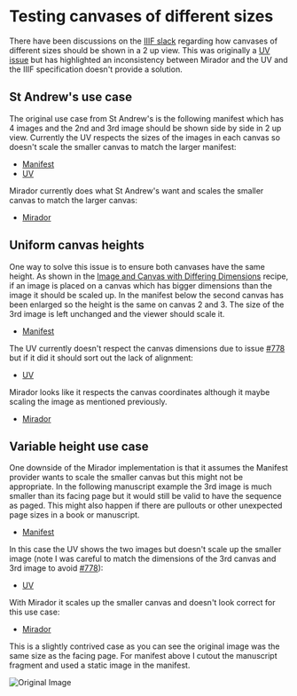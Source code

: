 # Testing canvases of different sizes

There have been discussions on the [IIIF slack](https://iiif.slack.com/archives/C18FHBKAQ/p1612523135050500) regarding how canvases of different sizes should be shown in a 2 up view. This was originally a [UV issue](https://github.com/UniversalViewer/universalviewer/issues/761) but has highlighted an inconsistency between Mirador and the UV and the IIIF specification doesn't provide a solution.

## St Andrew's use case

The original use case from St Andrew's is the following manifest which has 4 images and the 2nd and 3rd image should be shown side by side in 2 up view. Currently the UV respects the sizes of the images in each canvas so doesn't scale the smaller canvas to match the larger manifest:

 * [Manifest](https://collections.st-andrews.ac.uk/manifest-test/manifest.json)
 * [UV](https://uv-v3.netlify.app/#?c=&m=&s=&cv=&manifest=https://collections.st-andrews.ac.uk/manifest-test/manifest.json)

Mirador currently does what St Andrew's want and scales the smaller canvas to match the larger canvas:

 * [Mirador](https://projectmirador.org/embed/?iiif-content=https://collections.st-andrews.ac.uk/manifest-test/manifest.json)

## Uniform canvas heights
One way to solve this issue is to ensure both canvases have the same height. As shown in the [Image and Canvas with Differing Dimensions](https://iiif.io/api/cookbook/recipe/0004-canvas-size/) recipe, if an image is placed on a canvas which has bigger dimensions than the image it should be scaled up. In the manifest below the second canvas has been enlarged so the height is the same on canvas 2 and 3. The size of the 3rd image is left unchanged and the viewer should scale it.  

 * [Manifest](https://glenrobson.github.io/iiif_stuff/canvas_diff_dimensions/manifest-normalised.json)

The UV currently doesn't respect the canvas dimensions due to issue [#778](https://github.com/UniversalViewer/universalviewer/issues/778) but if it did it should sort out the lack of alignment:

 * [UV](https://uv-v3.netlify.app/#?c=&m=&s=&cv=&manifest=https://glenrobson.github.io/iiif_stuff/canvas_diff_dimensions/manifest-normalised.json)

Mirador looks like it respects the canvas coordinates although it maybe scaling the image as mentioned previously.  
 * [Mirador](https://projectmirador.org/embed/?iiif-content=https://glenrobson.github.io/iiif_stuff/canvas_diff_dimensions/manifest-normalised.json)

## Variable height use case
One downside of the Mirador implementation is that it assumes the Manifest provider wants to scale the smaller canvas but this might not be appropriate. In the following manuscript example the 3rd image is much smaller than its facing page but it would still be valid to have the sequence as paged. This might also happen if there are pullouts or other unexpected page sizes in a book or manuscript.  

 * [Manifest](https://glenrobson.github.io/iiif_stuff/canvas_diff_dimensions/manifest-different.json)

In this case the UV shows the two images but doesn't scale up the smaller image (note I was careful to match the dimensions of the 3rd canvas and 3rd image to avoid [#778](https://github.com/UniversalViewer/universalviewer/issues/778)):

 * [UV](https://uv-v3.netlify.app/#?c=&m=&s=&cv=&manifest=https://glenrobson.github.io/iiif_stuff/canvas_diff_dimensions/manifest-different.json)

With Mirador it scales up the smaller canvas and doesn't look correct for this use case:
 * [Mirador](https://projectmirador.org/embed/?iiif-content=https://glenrobson.github.io/iiif_stuff/canvas_diff_dimensions/manifest-different.json)

This is a slightly contrived case as you can see the original image was the same size as the facing page. For manifest above I cutout the manuscript fragment and used a static image in the manifest.

![Original Image](https://damsssl.llgc.org.uk/iiif/2.0/image/4396879/full/512,/0/default.jpg)

